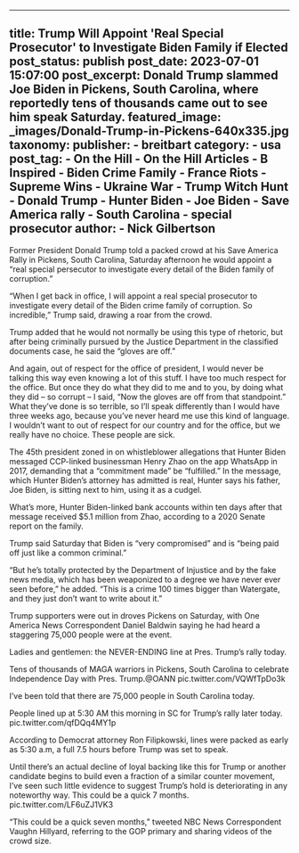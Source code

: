 
---
title: Trump Will Appoint &#39;Real Special Prosecutor&#39; to Investigate Biden Family if Elected 
post_status: publish
post_date: 2023-07-01 15:07:00 
post_excerpt: Donald Trump slammed Joe Biden in Pickens, South Carolina, where reportedly tens of thousands came out to see him speak Saturday. 
featured_image: _images/Donald-Trump-in-Pickens-640x335.jpg 
taxonomy:
    publisher:
        - breitbart
    category:
        - usa 
    post_tag:
        - On the Hill
        - On the Hill Articles
        - B Inspired
        - Biden Crime Family
        - France Riots
        - Supreme Wins
        - Ukraine War
        - Trump Witch Hunt
        - Donald Trump
        - Hunter Biden
        - Joe Biden
        - Save America rally
        - South Carolina
        - special prosecutor
    author:
        - Nick Gilbertson
---
Former President Donald Trump told a packed crowd at his Save America Rally in Pickens, South Carolina, Saturday afternoon he would appoint a “real special persecutor to investigate every detail of the Biden family of corruption.”

“When I get back in office, I will appoint a real special prosecutor to investigate every detail of the Biden crime family of corruption. So incredible,” Trump said, drawing a roar from the crowd.

Trump added that he would not normally be using this type of rhetoric, but after being criminally pursued by the Justice Department in the classified documents case, he said the “gloves are off.”

And again, out of respect for the office of president, I would never be talking this way even knowing a lot of this stuff. I have too much respect for the office. But once they do what they did to me and to you, by doing what they did – so corrupt – I said, “Now the gloves are off from that standpoint.” What they’ve done is so terrible, so I’ll speak differently than I would have three weeks ago, because you’ve never heard me use this kind of language. I wouldn’t want to out of respect for our country and for the office, but we really have no choice. These people are sick.

The 45th president zoned in on whistleblower allegations that Hunter Biden messaged CCP-linked businessman Henry Zhao on the app WhatsApp in 2017, demanding that a “commitment made” be “fulfilled.” In the message, which Hunter Biden’s attorney has admitted is real, Hunter says his father, Joe Biden, is sitting next to him, using it as a cudgel.

What’s more, Hunter Biden-linked bank accounts within ten days after that message received $5.1 million from Zhao, according to a 2020 Senate report on the family.

Trump said Saturday that Biden is “very compromised” and is “being paid off just like a common criminal.”

“But he’s totally protected by the Department of Injustice and by the fake news media, which has been weaponized to a degree we have never ever seen before,” he added. “This is a crime 100 times bigger than Watergate, and they just don’t want to write about it.”

Trump supporters were out in droves Pickens on Saturday, with One America News Correspondent Daniel Baldwin saying he had heard a staggering 75,000 people were at the event.

Ladies and gentlemen: the NEVER-ENDING line at Pres. Trump’s rally today.

Tens of thousands of MAGA warriors in Pickens, South Carolina to celebrate Independence Day with Pres. Trump.@OANN pic.twitter.com&#x2F;VQWfTpDo3k

I’ve been told that there are 75,000 people in South Carolina today.

People lined up at 5:30 AM this morning in SC for Trump’s rally later today. pic.twitter.com&#x2F;qfDQq4MY1p

According to Democrat attorney Ron Filipkowski, lines were packed as early as 5:30 a.m, a full 7.5 hours before Trump was set to speak.

Until there’s an actual decline of loyal backing like this for Trump or another candidate begins to build even a fraction of a similar counter movement, I’ve seen such little evidence to suggest Trump’s hold is deteriorating in any noteworthy way. This could be a quick 7 months. pic.twitter.com&#x2F;LF6uZJ1VK3

“This could be a quick seven months,” tweeted NBC News Correspondent Vaughn Hillyard, referring to the GOP primary and sharing videos of the crowd size. 